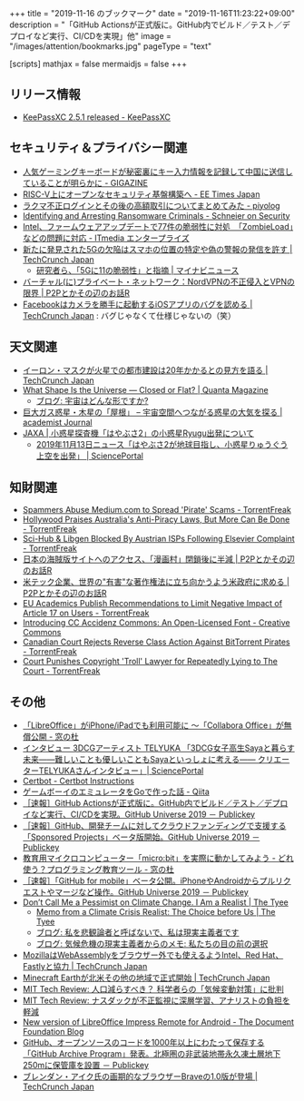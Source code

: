 +++
title = "2019-11-16 のブックマーク"
date =  "2019-11-16T11:23:22+09:00"
description = "「GitHub Actionsが正式版に。GitHub内でビルド／テスト／デプロイなど実行、CI/CDを実現」他"
image = "/images/attention/bookmarks.jpg"
pageType = "text"

[scripts]
  mathjax = false
  mermaidjs = false
+++

## リリース情報

- [KeePassXC 2.5.1 released - KeePassXC](https://keepassxc.org/blog/2019-11-11-2.5.1-released/)

## セキュリティ＆プライバシー関連

- [人気ゲーミングキーボードが秘密裏にキー入力情報を記録して中国に送信していることが明らかに - GIGAZINE](https://gigazine.net/news/20171108-keylogger-mantistek-gk2-china/)
- [RISC-V上にオープンなセキュリティ基盤構築へ - EE Times Japan](https://eetimes.jp/ee/articles/1911/08/news034.html)
- [ラクマ不正ログインとその後の高額取引についてまとめてみた - piyolog](https://piyolog.hatenadiary.jp/entry/2019/11/13/063140)
- [Identifying and Arresting Ransomware Criminals - Schneier on Security](https://www.schneier.com/blog/archives/2019/11/identifying_and.html)
- [Intel、ファームウェアアップデートで77件の脆弱性に対処　「ZombieLoad」などの問題に対応 - ITmedia エンタープライズ](https://www.itmedia.co.jp/enterprise/articles/1911/13/news084.html)
- [新たに発見された5Gの欠陥はスマホの位置の特定や偽の警報の発信を許す  |  TechCrunch Japan](https://techcrunch.com/2019/11/12/5g-flaws-locations-spoof-alerts/)
    - [研究者ら、「5Gに11の脆弱性」と指摘 | マイナビニュース](https://news.mynavi.jp/article/20191115-923420/)
- [バーチャル(に)プライベート・ネットワーク：NordVPNの不正侵入とVPNの限界 | P2Pとかその辺のお話R](https://p2ptk.org/privacy/2853)
- [Facebookはカメラを勝手に起動するiOSアプリのバグを認める  |  TechCrunch Japan](https://techcrunch.com/2019/11/12/facebook-iphone-camera-bug/) : バグじゃなくて仕様じゃないの（笑）

## 天文関連

- [イーロン・マスクが火星での都市建設は20年かかるとの見方を語る  |  TechCrunch Japan](https://techcrunch.com/2019/11/07/elon-musk-says-building-the-first-sustainable-city-on-mars-will-take-1000-starships-and-20-years/)
- [What Shape Is the Universe — Closed or Flat? | Quanta Magazine](https://www.quantamagazine.org/what-shape-is-the-universe-closed-or-flat-20191104)
    - [ブログ: 宇宙はどんな形ですか?](https://okuranagaimo.blogspot.com/2019/11/blog-post_11.html)
- [巨大ガス惑星・木星の「屋根」 – 宇宙空間へつながる惑星の大気を探る | academist Journal](https://academist-cf.com/journal/?p=12024)
- [JAXA | 小惑星探査機「はやぶさ2」の小惑星Ryugu出発について](http://www.jaxa.jp/press/2019/11/20191113a_j.html)
    - [2019年11月13日ニュース「はやぶさ2が地球目指し、小惑星りゅうぐう上空を出発」 | SciencePortal](https://scienceportal.jst.go.jp/news/newsflash_review/newsflash/2019/11/20191113_01.html)

## 知財関連

- [Spammers Abuse Medium.com to Spread 'Pirate' Scams - TorrentFreak](https://torrentfreak.com/spammers-use-medium-to-spread-pirate-scams-191110/)
- [Hollywood Praises Australia's Anti-Piracy Laws, But More Can Be Done - TorrentFreak](https://torrentfreak.com/hollywood-praises-australias-anti-piracy-laws-but-more-can-be-done-191111/)
- [Sci-Hub & Libgen Blocked By Austrian ISPs Following Elsevier Complaint - TorrentFreak](https://torrentfreak.com/sci-hub-libgen-blocked-by-austrian-isps-following-elsevier-complaint-191111/)
- [日本の海賊版サイトへのアクセス、「漫画村」閉鎖後に半減 | P2Pとかその辺のお話R](https://p2ptk.org/copyright/2842)
- [米テック企業、世界の"有害"な著作権法に立ち向かうよう米政府に求める | P2Pとかその辺のお話R](https://p2ptk.org/copyright/2858)
- [EU Academics Publish Recommendations to Limit Negative Impact of Article 17 on Users - TorrentFreak](https://torrentfreak.com/eu-academics-publish-recommendations-to-limit-negative-impact-of-article-17-191113/)
- [Introducing CC Accidenz Commons: An Open-Licensed Font - Creative Commons](https://creativecommons.org/2019/10/28/accidenz-commons-open-licensed-font/)
- [Canadian Court Rejects Reverse Class Action Against BitTorrent Pirates - TorrentFreak](https://torrentfreak.com/canadian-court-rejects-reverse-class-action-against-bittorrent-pirates-191114/)
- [Court Punishes Copyright 'Troll' Lawyer for Repeatedly Lying to The Court - TorrentFreak](https://torrentfreak.com/court-punishes-copyright-troll-lawyer-for-repeatedly-lying-to-the-court-191115/)

## その他

- [「LibreOffice」がiPhone/iPadでも利用可能に ～「Collabora Office」が無償公開 - 窓の杜](https://forest.watch.impress.co.jp/docs/news/1217662.html)
- [インタビュー 3DCGアーティスト TELYUKA 「3DCG女子高生Sayaと暮らす未来――難しいことも優しいこともSayaといっしょに考える―― クリエーターTELYUKAさんインタビュー」| SciencePortal](https://scienceportal.jst.go.jp/columns/interview/20191111_01.html)
- [Certbot - Certbot Instructions](https://certbot.eff.org/instructions)
- [ゲームボーイのエミュレータをGoで作った話 - Qiita](https://qiita.com/Akatsuki_py/items/3a8ddef98343e805b8c1)
- [［速報］GitHub Actionsが正式版に。GitHub内でビルド／テスト／デプロイなど実行、CI/CDを実現。GitHub Universe 2019 － Publickey](https://www.publickey1.jp/blog/19/github_actionsgithubcicdgithub_universe_2019.html)
- [［速報］GitHub、開発チームに対してクラウドファンディングで支援する「Sponsored Projects」ベータ版開始。GitHub Universe 2019 － Publickey](https://www.publickey1.jp/blog/19/githubsponsored_projectsgithub_universe_2019.html)
- [教育用マイクロコンピューター「micro:bit」を実際に動かしてみよう - どれ使う？プログラミング教育ツール - 窓の杜](https://forest.watch.impress.co.jp/docs/serial/progedu/1218394.html)
- [［速報］「GitHub for mobile」ベータ公開。iPhoneやAndroidからプルリクエストやマージなど操作。GitHub Universe 2019 － Publickey](https://www.publickey1.jp/blog/19/github_for_mobileiphoneandroidgithub_universe_2019.html)
- [Don’t Call Me a Pessimist on Climate Change. I Am a Realist | The Tyee](https://thetyee.ca/Analysis/2019/11/11/Climate-Change-Realist-Face-Facts/)
    - [Memo from a Climate Crisis Realist: The Choice before Us | The Tyee](https://thetyee.ca/Analysis/2019/11/12/Climate-Crisis-Realist-Memo/)
    - [ブログ: 私を悲観論者と呼ばないで、私は現実主義者です](https://okuranagaimo.blogspot.com/2019/11/blog-post_14.html)
    - [ブログ: 気候危機の現実主義者からのメモ: 私たちの目の前の選択](https://okuranagaimo.blogspot.com/2019/11/blog-post_45.html)
- [MozillaはWebAssemblyをブラウザー外でも使えるようIntel、Red Hat、Fastlyと協力  |  TechCrunch Japan](https://techcrunch.com/2019/11/12/mozilla-partners-with-intel-red-hat-and-fastly-to-take-webassembly-beyond-the-browser/)
- [Minecraft Earthが北米その他の地域で正式開始  |  TechCrunch Japan](https://techcrunch.com/2019/11/12/minecraft-earth-is-live-so-get-tapping/)
- [MIT Tech Review: 人口減らすべき？ 科学者らの「気候変動対策」に批判](https://www.technologyreview.jp/s/171229/critics-blast-a-proposal-to-curb-climate-change-by-halting-population-growth/)
- [MIT Tech Review: ナスダックが不正監視に深層学習、アナリストの負担を軽減](https://www.technologyreview.jp/s/171484/ai-will-now-watch-for-fraudsters-on-the-worlds-largest-stock-exchange/)
- [New version of LibreOffice Impress Remote for Android - The Document Foundation Blog](https://blog.documentfoundation.org/blog/2019/11/14/new-version-of-libreoffice-impress-remote-for-android/)
- [GitHub、オープンソースのコードを1000年以上にわたって保存する「GitHub Archive Program」発表。北極圏の非武装地帯永久凍土層地下250mに保管庫を設置 － Publickey](https://www.publickey1.jp/blog/19/github1000github_archive_program250m.html)
- [ブレンダン・アイク氏の画期的なブラウザーBraveの1.0版が登場  |  TechCrunch Japan](https://techcrunch.com/2019/11/13/brave-launches-version-1-0-of-its-privacy-focused-browser/)
